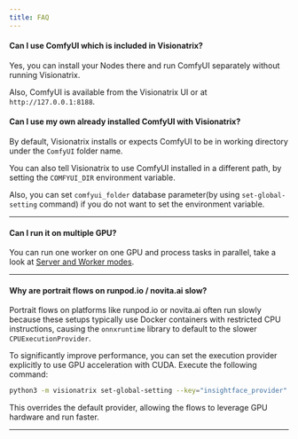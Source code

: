 ```yaml
---
title: FAQ
---
```


#### Can I use ComfyUI which is included in Visionatrix?

Yes, you can install your Nodes there and run ComfyUI separately without running Visionatrix.

Also, ComfyUI is available from the Visionatrix UI or at `http://127.0.0.1:8188`.

#### Can I use my own already installed ComfyUI with Visionatrix?

By default, Visionatrix installs or expects ComfyUI to be in working directory under the `ComfyUI` folder name.

You can also tell Visionatrix to use ComfyUI installed in a different path, by setting the `COMFYUI_DIR` environment variable.

Also, you can set `comfyui_folder` database parameter(by using `set-global-setting` command) if you do not want to set the environment variable.

---

#### Can I run it on multiple GPU?

You can run one worker on one GPU and process tasks in parallel, take
a look at [Server and Worker modes](AdminManual/WorkingModes/working_modes.md#server).

---

#### Why are portrait flows on runpod.io / novita.ai slow?

Portrait flows on platforms like runpod.io or novita.ai often run slowly because these setups typically use Docker containers with restricted CPU instructions, causing the `onnxruntime` library to default to the slower `CPUExecutionProvider`.

To significantly improve performance, you can set the execution provider explicitly to use GPU acceleration with CUDA. Execute the following command:

```bash
python3 -m visionatrix set-global-setting --key="insightface_provider" --value="CUDA"
```

This overrides the default provider, allowing the flows to leverage GPU hardware and run faster.

---
